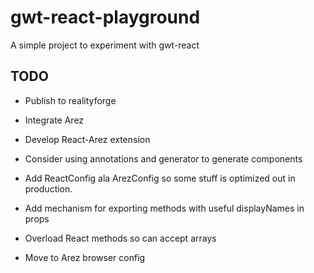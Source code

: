 # gwt-react-playground

A simple project to experiment with gwt-react

## TODO

* Publish to realityforge
* Integrate Arez
* Develop React-Arez extension

* Consider using annotations and generator to generate components
* Add ReactConfig ala ArezConfig so some stuff is optimized out in production.
* Add mechanism for exporting methods with useful displayNames in props
* Overload React methods so can accept arrays
* Move to Arez browser config
